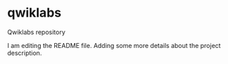 # qwiklabs
Qwiklabs repository

I am editing the README file. Adding some more details about the project description.
